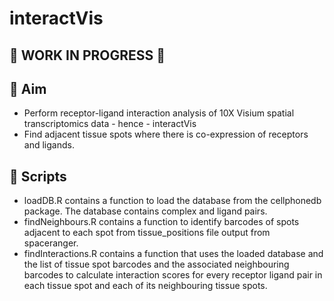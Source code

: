 # interactVis

## :construction: WORK IN PROGRESS :construction:

## :dart: Aim
- Perform receptor-ligand interaction analysis of 10X Visium spatial transcriptomics data - hence - interactVis
- Find adjacent tissue spots where there is co-expression of receptors and ligands.

## :pencil: Scripts
- loadDB.R contains a function to load the database from the cellphonedb package. The database contains complex and ligand pairs.
- findNeighbours.R contains a function to identify barcodes of spots adjacent to each spot from tissue_positions file output from spaceranger.
- findInteractions.R contains a function that uses the loaded database and the list of tissue spot barcodes and the associated neighbouring barcodes to calculate interaction scores for every receptor ligand pair in each tissue spot and each of its neighbouring tissue spots.
